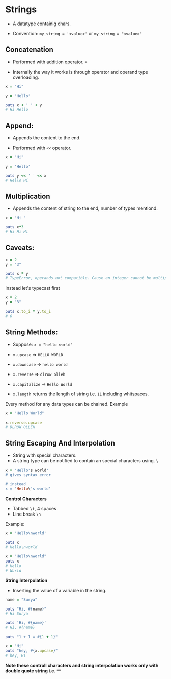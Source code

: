 # Strings

- A datatype containig chars.

- Convention: `my_string = '<value>'` or `my_string = "<value>"`

## Concatenation
- Performed with addition operator. `+`

- Internally the way it works is through operator and operand type overloading.

```rb
x = "Hi"

y = 'Hello'

puts x + ' ' + y
# Hi Hello
```

## Append:
- Appends the content to the end.

- Performed with `<<` operator.

```rb
x = "Hi"

y = 'Hello'

puts y << ' ' << x
# Hello Hi
```

## Multiplication
- Appends the content of string to the end, number of types mentiond.

```rb
x = "Hi "

puts x*3
# Hi Hi Hi
```

## Caveats:

```rb
x = 2
y = "3"

puts x * y
# TypeError, operands not compatible. Cause an integer cannot be multiplied by string
```

Instead let's typecast first

```rb
x = 2
y = "3"

puts x.to_i * y.to_i
# 6
```

## String Methods:

- Suppose: `x = "hello world"`

- `x.upcase` => `HELLO WORLD`

- `x.downcase` => `hello world`

- `x.reverse` => `dlrow olleh`

- `x.capitalize` => `Hello World`

- `x.length` returns the length of string i.e. `11` including whitspaces.

Every method for any data types can be chained. Example

```rb
x = "Hello World"

x.reverse.upcase
# DLROW OLLEH
```

## String Escaping And Interpolation

- String with special characters.
- A string type can be notified to contain an special characters using. `\`

```rb
x = 'Hello's world'
# gives syntax error

# instead 
x = 'Hello\'s world'
```

**Control Characters**
- Tabbed `\t`, 4 spaces
- Line break `\n`

Example:

```rb
x = 'Hello\nworld'

puts x
# Hello\nworld

x = "Hello\nworld"
puts x
# Hello
# World
```

**String Interpolation**
- Inserting the value of a variable in the string.

```rb
name = "Surya"

puts "Hi, #{name}"
# Hi Surya

puts 'Hi, #{name}'
# Hi, #{name}

puts "1 + 1 = #{1 + 1}"

x = "Hi"
puts "hey, #{x.upcase}"
# hey, HI
```

**Note these controll characters and string interpolation works only with double quote string i.e. `""`**
